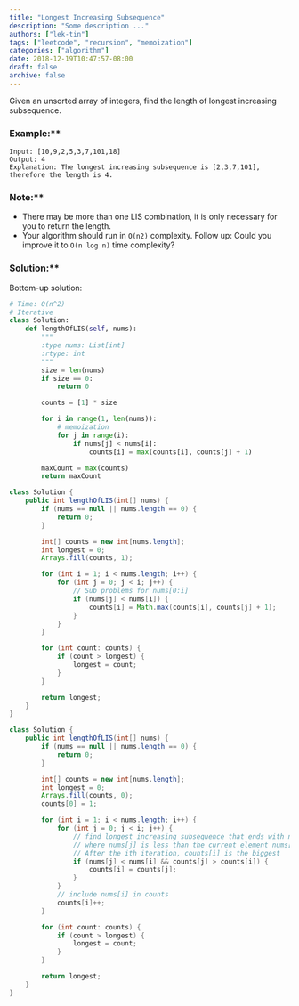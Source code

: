 ```yaml
---
title: "Longest Increasing Subsequence"
description: "Some description ..."
authors: ["lek-tin"]
tags: ["leetcode", "recursion", "memoization"]
categories: ["algorithm"]
date: 2018-12-19T10:47:57-08:00
draft: false
archive: false
---
```

Given an unsorted array of integers, find the length of longest increasing subsequence.

### Example:**
```
Input: [10,9,2,5,3,7,101,18]
Output: 4 
Explanation: The longest increasing subsequence is [2,3,7,101], therefore the length is 4. 
```
### Note:**
- There may be more than one LIS combination, it is only necessary for you to return the length.
- Your algorithm should run in `O(n2)` complexity.
Follow up: Could you improve it to `O(n log n)` time complexity?
### Solution:**
Bottom-up solution:
```python
# Time: O(n^2)
# Iterative
class Solution:
    def lengthOfLIS(self, nums):
        """
        :type nums: List[int]
        :rtype: int
        """
        size = len(nums)
        if size == 0:
            return 0

        counts = [1] * size

        for i in range(1, len(nums)):
            # memoization
            for j in range(i):
                if nums[j] < nums[i]:
                    counts[i] = max(counts[i], counts[j] + 1)

        maxCount = max(counts)
        return maxCount
```
```java
class Solution {
    public int lengthOfLIS(int[] nums) {
        if (nums == null || nums.length == 0) {
            return 0;
        }

        int[] counts = new int[nums.length];
        int longest = 0;
        Arrays.fill(counts, 1);

        for (int i = 1; i < nums.length; i++) {
            for (int j = 0; j < i; j++) {
                // Sub problems for nums[0:i]
                if (nums[j] < nums[i]) {
                    counts[i] = Math.max(counts[i], counts[j] + 1);
                }
            }
        }

        for (int count: counts) {
            if (count > longest) {
                longest = count;
            }
        }

        return longest;
    }
}
```
```java
class Solution {
    public int lengthOfLIS(int[] nums) {
        if (nums == null || nums.length == 0) {
            return 0;
        }

        int[] counts = new int[nums.length];
        int longest = 0;
        Arrays.fill(counts, 0);
        counts[0] = 1;

        for (int i = 1; i < nums.length; i++) {
            for (int j = 0; j < i; j++) {
                // find longest increasing subsequence that ends with nums[j]
			    // where nums[j] is less than the current element nums[i]
                // After the ith iteration, counts[i] is the biggest
                if (nums[j] < nums[i] && counts[j] > counts[i]) {
				    counts[i] = counts[j];
                }
            }
            // include nums[i] in counts
		    counts[i]++;
        }

        for (int count: counts) {
            if (count > longest) {
                longest = count;
            }
        }

        return longest;
    }
}
```